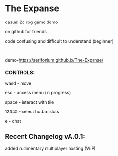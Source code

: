 # The Expanse
casual 2d rpg game demo

on github for friends

code confusing and difficult to understand (beginner)

<br>

demo-https://serifonium.github.io/The-Expanse/

### CONTROLS:

wasd - move

esc - access menu (in progress)

space - interact with tile 

12345 - select hotbar slots

e - chat




## Recent Changelog vA.0.1:

added rudimentary multiplayer hosting
(WIP)






